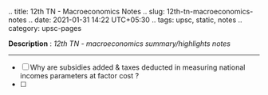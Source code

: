 .. title: 12th TN - Macroeconomics Notes
.. slug: 12th-tn-macroeconomics-notes
.. date: 2021-01-31 14:22 UTC+05:30
.. tags: upsc, static, notes
.. category: upsc-pages

**Description** : *12th TN - macroeconomics summary/highlights notes*

***
<!-- TEASER_END -->

- [ ] Why are subsidies added & taxes deducted in measuring national incomes parameters at factor cost ? 
- [ ] 